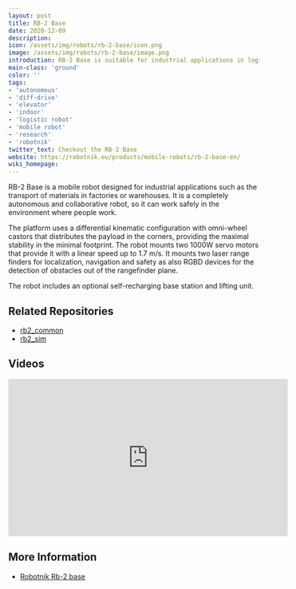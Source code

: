```yaml
---
layout: post
title: RB-2 Base
date: 2020-12-09
description:
icon: /assets/img/robots/rb-2-base/icon.png
image: /assets/img/robots/rb-2-base/image.png
introduction: RB-2 Base is suitable for industrial applications in logistics
main-class: 'ground'
color: ''
tags:
- 'autonomous'
- 'diff-drive'
- 'elevator'
- 'indoor'
- 'logistic robot'
- 'mobile robot'
- 'research'
- 'robotnik'
twitter_text: Checkout the RB-2 Base
website: https://robotnik.eu/products/mobile-robots/rb-2-base-en/
wiki_homepage: 
---
```

RB-2 Base is a mobile robot designed for industrial applications such as the transport of materials in factories or warehouses. It is a completely autonomous and collaborative robot, so it can work safely in the environment where people work.

The platform uses a differential kinematic configuration with omni-wheel castors that distributes the payload in the corners, providing the maximal stability in the minimal footprint. The robot mounts two 1000W servo motors that provide it with a linear speed up to 1.7 m/s. It mounts two laser range finders for localization, navigation and safety as also RGBD devices for the detection of obstacles out of the rangefinder plane.

The robot includes an optional self-recharging base station and lifting unit.


## Related Repositories

 * [rb2_common](https://github.com/RobotnikAutomation/rb2_common)
 * [rb2_sim](https://github.com/RobotnikAutomation/rb2_sim)

## Videos

<iframe width="560" height="315" src="https://www.youtube-nocookie.com/embed/bBAMWSf-5n4" frameborder="0" allow="accelerometer; autoplay; clipboard-write; encrypted-media; gyroscope; picture-in-picture" allowfullscreen></iframe>

## More Information

 * [ Robotnik Rb-2 base](https://robotnik.eu/products/mobile-robots/rb-2-base-en/ )
